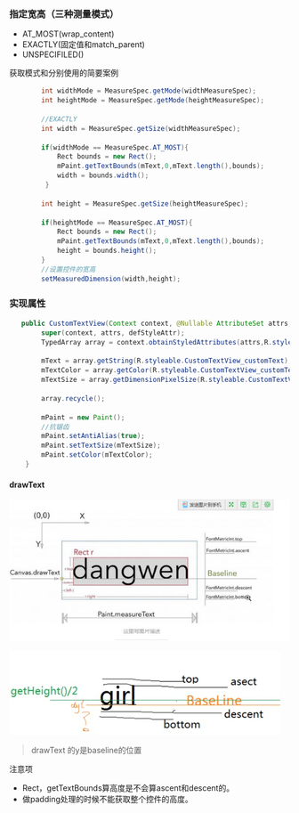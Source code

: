 ### 指定宽高（三种测量模式）

- AT_MOST(wrap_content)
- EXACTLY(固定值和match_parent)
- UNSPECIFILED()

获取模式和分别使用的简要案例

```java
  		int widthMode = MeasureSpec.getMode(widthMeasureSpec);
        int heightMode = MeasureSpec.getMode(heightMeasureSpec);

        //EXACTLY
        int width = MeasureSpec.getSize(widthMeasureSpec);

        if(widthMode == MeasureSpec.AT_MOST){
            Rect bounds = new Rect();
            mPaint.getTextBounds(mText,0,mText.length(),bounds);
            width = bounds.width();
         }

        int height = MeasureSpec.getSize(heightMeasureSpec);

        if(heightMode == MeasureSpec.AT_MOST){
            Rect bounds = new Rect();
            mPaint.getTextBounds(mText,0,mText.length(),bounds);
            height = bounds.height();
        }
        //设置控件的宽高
        setMeasuredDimension(width,height);
```

### 实现属性

```java
   public CustomTextView(Context context, @Nullable AttributeSet attrs, int defStyleAttr) {
        super(context, attrs, defStyleAttr);
        TypedArray array = context.obtainStyledAttributes(attrs,R.styleable.CustomTextView);

        mText = array.getString(R.styleable.CustomTextView_customText);
        mTextColor = array.getColor(R.styleable.CustomTextView_customTextColor,mTextColor);
        mTextSize = array.getDimensionPixelSize(R.styleable.CustomTextView_customTextSize,sp2px(mTextSize));
       
        array.recycle();

        mPaint = new Paint();
        //抗锯齿
        mPaint.setAntiAlias(true);
        mPaint.setTextSize(mTextSize);
        mPaint.setColor(mTextColor);
    }
```

#### drawText

![image-20240924161625281](./image/image-20240924161625281.png)

![image-20240924161710343](./image/image-20240924161710343.png)



> drawText 的y是baseline的位置

注意项

- Rect，getTextBounds算高度是不会算ascent和descent的。
- 做padding处理的时候不能获取整个控件的高度。